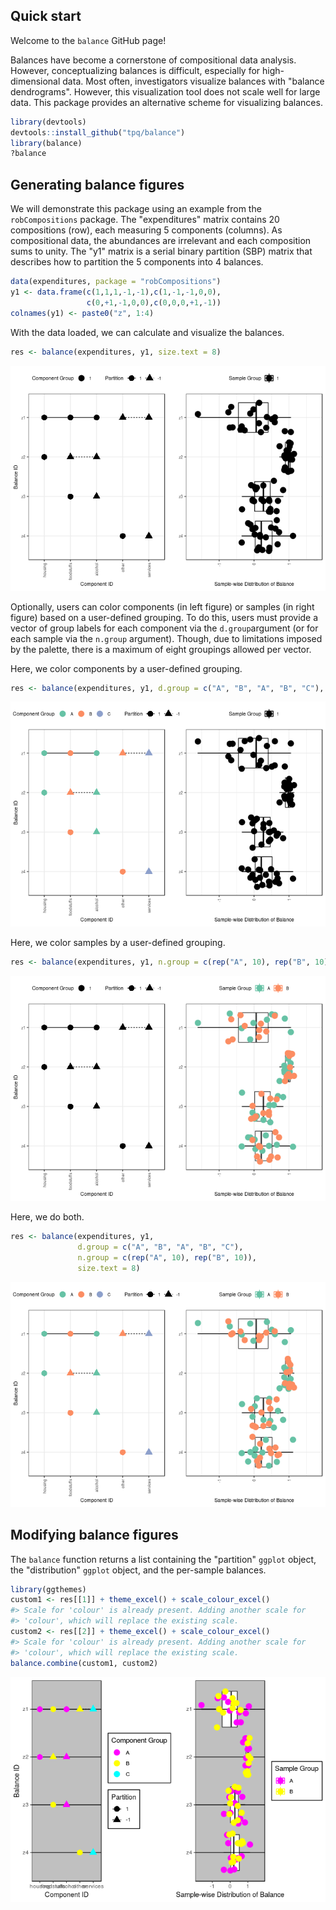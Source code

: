 
<!-- README.md is generated from README.Rmd. Please edit that file -->
Quick start
-----------

Welcome to the `balance` GitHub page!

Balances have become a cornerstone of compositional data analysis. However, conceptualizing balances is difficult, especially for high-dimensional data. Most often, investigators visualize balances with "balance dendrograms". However, this visualization tool does not scale well for large data. This package provides an alternative scheme for visualizing balances.

``` r
library(devtools)
devtools::install_github("tpq/balance")
library(balance)
?balance
```

Generating balance figures
--------------------------

We will demonstrate this package using an example from the `robCompositions` package. The "expenditures" matrix contains 20 compositions (row), each measuring 5 components (columns). As compositional data, the abundances are irrelevant and each composition sums to unity. The "y1" matrix is a serial binary partition (SBP) matrix that describes how to partition the 5 components into 4 balances.

``` r
data(expenditures, package = "robCompositions")
y1 <- data.frame(c(1,1,1,-1,-1),c(1,-1,-1,0,0),
                 c(0,+1,-1,0,0),c(0,0,0,+1,-1))
colnames(y1) <- paste0("z", 1:4)
```

With the data loaded, we can calculate and visualize the balances.

``` r
res <- balance(expenditures, y1, size.text = 8)
```

![](README-unnamed-chunk-4-1.png)

Optionally, users can color components (in left figure) or samples (in right figure) based on a user-defined grouping. To do this, users must provide a vector of group labels for each component via the `d.group`argument (or for each sample via the `n.group` argument). Though, due to limitations imposed by the palette, there is a maximum of eight groupings allowed per vector.

Here, we color components by a user-defined grouping.

``` r
res <- balance(expenditures, y1, d.group = c("A", "B", "A", "B", "C"), size.text = 8)
```

![](README-unnamed-chunk-5-1.png)

Here, we color samples by a user-defined grouping.

``` r
res <- balance(expenditures, y1, n.group = c(rep("A", 10), rep("B", 10)), size.text = 8)
```

![](README-unnamed-chunk-6-1.png)

Here, we do both.

``` r
res <- balance(expenditures, y1,
               d.group = c("A", "B", "A", "B", "C"),
               n.group = c(rep("A", 10), rep("B", 10)),
               size.text = 8)
```

![](README-unnamed-chunk-7-1.png)

Modifying balance figures
-------------------------

The `balance` function returns a list containing the "partition" `ggplot` object, the "distribution" `ggplot` object, and the per-sample balances.

``` r
library(ggthemes)
custom1 <- res[[1]] + theme_excel() + scale_colour_excel()
#> Scale for 'colour' is already present. Adding another scale for
#> 'colour', which will replace the existing scale.
custom2 <- res[[2]] + theme_excel() + scale_colour_excel()
#> Scale for 'colour' is already present. Adding another scale for
#> 'colour', which will replace the existing scale.
balance.combine(custom1, custom2)
```

![](README-unnamed-chunk-8-1.png)
